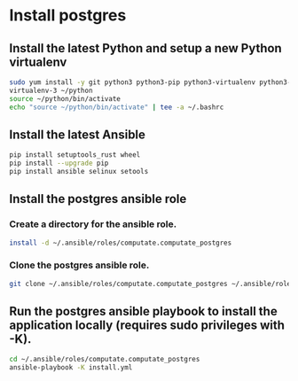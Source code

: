 # Install postgres

## Install the latest Python and setup a new Python virtualenv

```bash
sudo yum install -y git python3 python3-pip python3-virtualenv python3-libselinux python3-libsemanage python3-policycoreutils
virtualenv-3 ~/python
source ~/python/bin/activate
echo "source ~/python/bin/activate" | tee -a ~/.bashrc
```

## Install the latest Ansible

```bash
pip install setuptools_rust wheel
pip install --upgrade pip
pip install ansible selinux setools
```

## Install the postgres ansible role

### Create a directory for the ansible role. 

```bash
install -d ~/.ansible/roles/computate.computate_postgres
```

### Clone the postgres ansible role. 

```bash
git clone ~/.ansible/roles/computate.computate_postgres ~/.ansible/roles/computate.computate_postgres
```

## Run the postgres ansible playbook to install the application locally (requires sudo privileges with -K). 

```bash
cd ~/.ansible/roles/computate.computate_postgres
ansible-playbook -K install.yml
```

